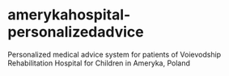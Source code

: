 # amerykahospital-personalizedadvice
Personalized medical advice system for patients of Voievodship Rehabilitation Hospital for Children in Ameryka, Poland
